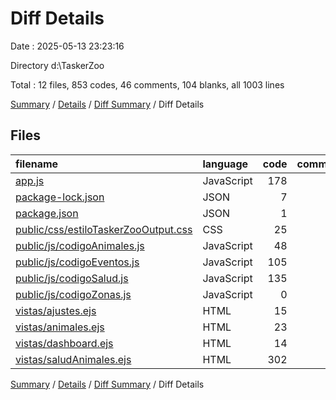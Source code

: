 # Diff Details

Date : 2025-05-13 23:23:16

Directory d:\\TaskerZoo

Total : 12 files,  853 codes, 46 comments, 104 blanks, all 1003 lines

[Summary](results.md) / [Details](details.md) / [Diff Summary](diff.md) / Diff Details

## Files
| filename | language | code | comment | blank | total |
| :--- | :--- | ---: | ---: | ---: | ---: |
| [app.js](/app.js) | JavaScript | 178 | 15 | 35 | 228 |
| [package-lock.json](/package-lock.json) | JSON | 7 | 0 | 0 | 7 |
| [package.json](/package.json) | JSON | 1 | 0 | 0 | 1 |
| [public/css/estiloTaskerZooOutput.css](/public/css/estiloTaskerZooOutput.css) | CSS | 25 | 0 | 8 | 33 |
| [public/js/codigoAnimales.js](/public/js/codigoAnimales.js) | JavaScript | 48 | 7 | 10 | 65 |
| [public/js/codigoEventos.js](/public/js/codigoEventos.js) | JavaScript | 105 | 7 | 12 | 124 |
| [public/js/codigoSalud.js](/public/js/codigoSalud.js) | JavaScript | 135 | 7 | 19 | 161 |
| [public/js/codigoZonas.js](/public/js/codigoZonas.js) | JavaScript | 0 | -1 | 0 | -1 |
| [vistas/ajustes.ejs](/vistas/ajustes.ejs) | HTML | 15 | 0 | 3 | 18 |
| [vistas/animales.ejs](/vistas/animales.ejs) | HTML | 23 | 1 | 0 | 24 |
| [vistas/dashboard.ejs](/vistas/dashboard.ejs) | HTML | 14 | 0 | -1 | 13 |
| [vistas/saludAnimales.ejs](/vistas/saludAnimales.ejs) | HTML | 302 | 10 | 18 | 330 |

[Summary](results.md) / [Details](details.md) / [Diff Summary](diff.md) / Diff Details
